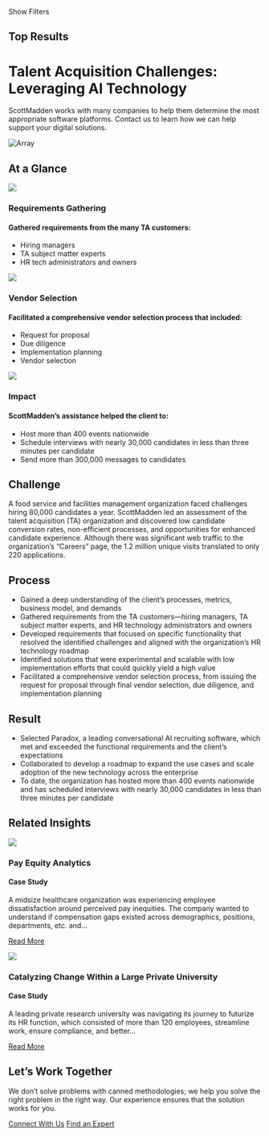 Show Filters

## Top Results

# Talent Acquisition Challenges: Leveraging AI Technology

ScottMadden works with many companies to help them determine the most appropriate software platforms. Contact us to learn how we can help support your digital solutions.​​

![Array](https://www.scottmadden.com/content/uploads/2023/12/CS-Hero_Talent-Acquistion-Challenges_Leveraging-AI-Technology-1-1.png)

## At a Glance

![](https://www.scottmadden.com/content/uploads/2023/12/Talent-Acquisition-Challenges_Leveraging-AI-Technology_Callout-icon-1.png)

### Requirements Gathering

#### Gathered requirements from the many TA customers:

- Hiring managers​
- TA subject matter experts​
- HR tech administrators and owners

![](https://www.scottmadden.com/content/uploads/2023/12/Talent-Acquisition-Challenges_Leveraging-AI-Technology_Callout-icon-2.png)

### Vendor Selection

#### Facilitated a comprehensive vendor selection process that included:

- Request for proposal​
- Due diligence​
- Implementation planning​
- Vendor selection

![](https://www.scottmadden.com/content/uploads/2023/12/Talent-Acquisition-Challenges_Leveraging-AI-Technology_Callout-icon-3-1.png)

### Impact

#### ScottMadden’s assistance helped the client to:

- Host more than 400 events nationwide ​
- Schedule interviews with nearly 30,000 candidates in less than three minutes per candidate​
- Send more than 300,000 messages to candidates

## Challenge

A food service and facilities management organization faced challenges hiring 80,000 candidates a year. ScottMadden led an assessment of the talent acquisition (TA) organization and discovered low candidate conversion rates, non-efficient processes, and opportunities for enhanced candidate experience. Although there was significant web traffic to the organization’s “Careers” page, the 1.2 million unique visits translated to only 220 applications.

## Process

- Gained a deep understanding of the client’s processes, metrics, business model, and demands
- Gathered requirements from the TA customers—hiring managers, TA subject matter experts, and HR technology administrators and owners
- Developed requirements that focused on specific functionality that resolved the identified challenges and aligned with the organization’s HR technology roadmap
- Identified solutions that were experimental and scalable with low implementation efforts that could quickly yield a high value
- Facilitated a comprehensive vendor selection process, from issuing the request for proposal through final vendor selection, due diligence, and implementation planning

## Result

- Selected Paradox, a leading conversational AI recruiting software, which met and exceeded the functional requirements and the client’s expectations
- Collaborated to develop a roadmap to expand the use cases and scale adoption of the new technology across the enterprise
- To date, the organization has hosted more than 400 events nationwide and has scheduled interviews with nearly 30,000 candidates in less than three minutes per candidate

## Related Insights

![](https://www.scottmadden.com/content/uploads/2023/12/CS-Feature_Pay-Equity-Analytics.png)

### Pay Equity Analytics

#### Case Study

A midsize healthcare organization was experiencing employee dissatisfaction around perceived pay inequities. The company wanted to understand if compensation gaps existed across demographics, positions, departments, etc. and…

[Read More](https://www.scottmadden.com/insight/pay-equity-analytics/)

![](https://www.scottmadden.com/content/uploads/2023/12/CS-Feature_Catalyzing-Change-within-a-Large-University.png)

### Catalyzing Change Within a Large Private University

#### Case Study

A leading private research university was navigating its journey to futurize its HR function, which consisted of more than 120 employees, streamline work, ensure compliance, and better…

[Read More](https://www.scottmadden.com/insight/catalyzing-change-within-a-large-private-university/)

## Let’s Work Together

We don’t solve problems with canned methodologies; we help you solve the right problem in the right way. Our experience ensures that the solution works for you.

[Connect With Us](https://www.scottmadden.com/connect-with-us/) [Find an Expert](https://www.scottmadden.com/our-experts/)